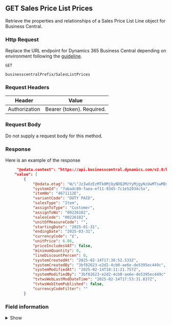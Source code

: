 ## GET Sales Price List Prices

Retrieve the properties and relationships of a Sales Price List Line object for Business Central.

### Http Request

Replace the URL endpoint for Dynamics 365 Business Central depending on environment following the [guideline](#endpoints-businesscentralPrefix-structure).

~~~ api
GET 

businesscentralPrefix/SalesListPrices
~~~

### Request Headers

Header | Value |
--- | --- |
Authorization | Bearer {token}. Required.|

### Request Body

Do not supply a request body for this method.

### Response

Here is an example of the response

```json
     "@odata.context": "https://api.businesscentral.dynamics.com/v2.0/hallgarten.onmicrosoft.com/uat/api/tvisiontech/webbevica/v2.0/$metadata#companies(27d762be-3ccf-ef11-8a6d-7c1e52028c94)/salesListPrices",
    "value": [
        {
            "@odata.etag": "W/\"JzIwOzEzMTk0MjQyNDQ2MzYyMjgyNzUwMTswMDsn\"",
            "systemId": "7abadc89-faea-ef11-9345-7c1e52034c5a",
            "itemNo": "4671112E",
            "variantCode": "DUTY PAID",
            "salesType": "Item",
            "assignToType": "Customer",
            "assignToNo": "00226102",
            "salesCode": "00226102",
            "unitOfMeasureCode": "",
            "startingDate": "2025-01-31",
            "endingDate": "2025-03-31",
            "currencyCode": "£",
            "unitPrice": 6.86,
            "priceIncludesVAT": false,
            "minimumQuantity": 0,
            "lineDiscountPercen": 0,
            "systemCreatedAt": "2025-02-14T17:38:52.533Z",
            "systemCreatedBy": "3bf82623-e2d2-4cb0-ae6e-de5395ec449c",
            "systemModifiedAt": "2025-02-14T18:11:21.757Z",
            "systemModifiedBy": "3bf82623-e2d2-4cb0-ae6e-de5395ec449c",
            "tvtwsWebLastModDateTime": "2025-02-14T17:53:31.837Z",
            "tvtwsWebItemPublished": false,
            "currencyCodeFilter": ""
        }
```
### Field information
<details>
  <summary>Show</summary>

| Relation | Source Table | Field Caption | Field Type | Field Length | Note      |
| ----------- | ----------- | ----------- | ---------- | ------------ |---------- |
|	1	|	Price List Line	|	Item No	|	String	|	20	|
|	1	|	Price List Line	|	Variant Code	|	String	|	10	|
|	1	|	Price List Line	|	Sales Type	|	Type	|		|
|	1	|	Price List Line	|	Sales Code	|	String	|	10	|
|	1	|	Price List Line	|	Unit of Measure Code	|	String	|	10	|
|	1	|	Price List Line	|	Currency code	|	String	|		|
|	1	|	Price List Line	|	Ending Date	|	date	|		|
|	1	|	Price List Line	|	Unit Price	|	decimal	|		|
|	1	|	Price List Line	|	Price Includes VAT	|	Boolean	|		|
|	1	|	Price List Line	|	Minimum Quantity	|	decimal	|		|
